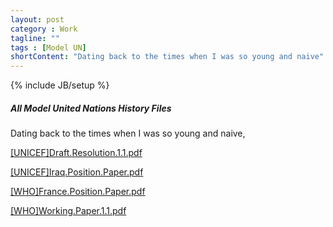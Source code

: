 ```yaml
---
layout: post
category : Work
tagline: ""
tags : [Model UN]
shortContent: "Dating back to the times when I was so young and naive"
---
```

{% include JB/setup %}

##### All Model United Nations History Files

Dating back to the times when I was so young and naive,

[[UNICEF]Draft.Resolution.1.1.pdf](https://raw.githubusercontent.com/magetron/pdf/master/%5BUNICEF%5DDraft.Resolution.1.1.pdf)

[[UNICEF]Iraq.Position.Paper.pdf](https://raw.githubusercontent.com/magetron/pdf/master/%5BUNICEF%5DIraq.Position.Paper.pdf)

[[WHO]France.Position.Paper.pdf](https://raw.githubusercontent.com/magetron/pdf/master/%5BWHO%5DFrance.Position.Paper.pdf)

[[WHO]Working.Paper.1.1.pdf](https://raw.githubusercontent.com/magetron/pdf/master/%5BWHO%5DWorking.Paper.1.1.pdf)

